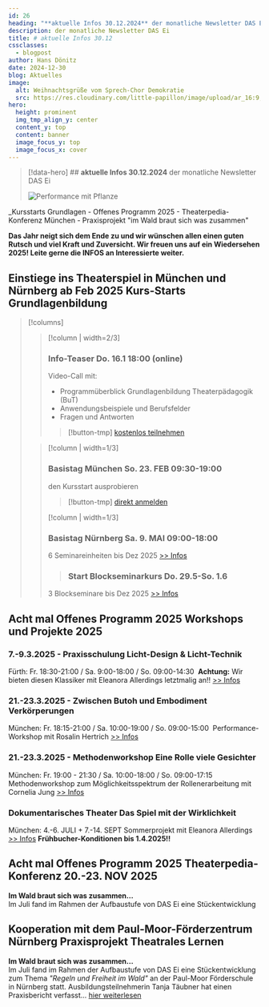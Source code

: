```yaml
---
id: 26
heading: "**aktuelle Infos 30.12.2024** der monatliche Newsletter DAS Ei"
description: der monatliche Newsletter DAS Ei
title: # aktuelle Infos 30.12
cssclasses:
  - blogpost
author: Hans Dönitz
date: 2024-12-30
blog: Aktuelles
image:
  alt: Weihnachtsgrüße vom Sprech-Chor Demokratie
  src: https://res.cloudinary.com/little-papillon/image/upload/ar_16:9,c_fill,g_auto,h_718,w_1200/v1735575650/dasei/weihnachtsgruss_ujvznp.png
hero:
  height: prominent  
  img_tmp_align_y: center
  content_y: top
  content: banner
  image_focus_y: top
  image_focus_x: cover
---
```

> [!data-hero] ## **aktuelle Infos 30.12.2024** der monatliche Newsletter DAS Ei
> 
> ![Performance mit Pflanze](https://res.cloudinary.com/little-papillon/image/upload/ar_16:9,c_fill,g_auto,h_718,w_1200/v1735575650/dasei/weihnachtsgruss_ujvznp.png)

<!-- PUBLISH-FROM-HERE -->

_Kursstarts Grundlagen - Offenes Programm 2025 - Theaterpedia-Konferenz München - Praxisprojekt "im Wald braut sich was zusammen" 

**Das Jahr neigt sich dem Ende zu und wir wünschen allen einen guten Rutsch und viel Kraft und Zuversicht. Wir freuen uns auf ein Wiedersehen 2025! Leite gerne die INFOS an Interessierte weiter.**

## Einstiege ins Theaterspiel in München und Nürnberg ab Feb 2025 **Kurs-Starts  Grundlagenbildung**

> [!columns]
>> [!column | width=2/3]
>> ### Info-Teaser Do. 16.1 18:00 (online)
>> Video-Call mit:
>> - Programmüberblick Grundlagenbildung Theaterpädagogik (BuT)
>> - Anwendungsbeispiele und Berufsfelder
>> - Fragen und Antworten
>> 
>>> [!button-tmp] 
>>> [kostenlos teilnehmen](https://www.dasei.eu/details?src=/agenda/info-teaser-aa_1531)
>
>> [!column | width=1/3]
>> ### Basistag München So. 23. FEB 09:30-19:00
>> den Kursstart ausprobieren
>>> [!button-tmp] 
>>> [direkt anmelden](https://www.dasei.eu/details?src=/agenda/einstiege-ins-theaterspiel-m17e)
>>
>> [!column | width=1/3]
>> ### Basistag Nürnberg Sa. 9. MAI 09:00-18:00
>> 6 Seminareinheiten bis Dez 2025 [>> Infos](https://www.dasei.eu/details?src=/agenda/einstiege-ins-theaterspiel-n17e)
>> 
>>> ### Start Blockseminarkurs Do. 29.5-So. 1.6
>> 3 Blockseminare bis Dez 2025 [>> Infos](https://www.dasei.eu/details?src=/agenda/einstiege-ins-theaterspiel-m17b)


## Acht mal Offenes Programm 2025 **Workshops und Projekte 2025**


### 7.-9.3.2025 - Praxisschulung **Licht-Design & Licht-Technik**
Fürth: Fr. 18:30-21:00 / Sa. 9:00-18:00 / So. 09:00-14:30  
**Achtung:** Wir bieten diesen Klassiker mit Eleanora Allerdings letztmalig an!!
[>> Infos](https://www.dasei.eu/agenda/lichtgestaltung-l1_1203)


### 21.-23.3.2025 - Zwischen Butoh und Embodiment **Verkörperungen**   
München: Fr. 18:15-21:00 / Sa. 10:00-19:00 / So. 09:00-15:00  
Performance-Workshop mit Rosalin Hertrich
[>> Infos](https://www.dasei.eu/agenda/verkoerperungen-rd_1523)


### 21.-23.3.2025 - Methodenworkshop **Eine Rolle viele Gesichter** 
München: Fr. 19:00 - 21:30 / Sa. 10:00-18:00 / So. 09:00-17:15  
Methodenworkshop zum Möglichkeitsspektrum der Rollenerarbeitung mit Cornelia Jung
[>> Infos](https://www.dasei.eu/agenda/eine-rolle-viele-gesichter-lr_1201)


### Dokumentarisches Theater **Das Spiel mit der Wirklichkeit** 
München: 4.-6. JULI + 7.-14. SEPT
Sommerprojekt mit Eleanora Allerdings
[>> Infos](https://www.dasei.eu/agenda/doku-theater-f1_1093) **Frühbucher-Konditionen bis 1.4.2025!!**


## Acht mal Offenes Programm 2025 **Theaterpedia-Konferenz 20.-23. NOV 2025**
**Im Wald braut sich was zusammen…**  
Im Juli fand im Rahmen der Aufbaustufe von DAS Ei eine Stückentwicklung


## Kooperation mit dem Paul-Moor-Förderzentrum Nürnberg **Praxisprojekt Theatrales Lernen**
**Im Wald braut sich was zusammen…**  
Im Juli fand im Rahmen der Aufbaustufe von DAS Ei eine Stückentwicklung zum Thema _"Regeln und Freiheit im Wald"_ an der Paul-Moor Förderschule in Nürnberg statt. Ausbildungsteilnehmerin Tanja Täubner hat einen Praxisbericht verfasst...
[hier weiterlesen](im-wald-braut-sich-was-zusammen-24-07-06.md)
